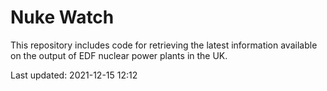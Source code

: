 # Nuke Watch

This repository includes code for retrieving the latest information available on the output of EDF nuclear power plants in the UK.

Last updated: 2021-12-15 12:12